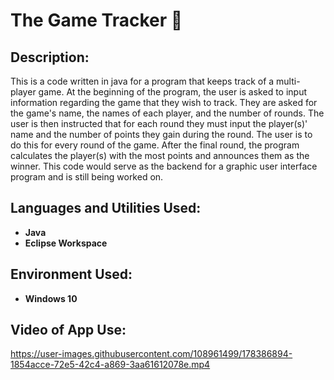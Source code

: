 <h1>The Game Tracker 🎲 </h1>

<h2>Description:</h2>
This is a code written in java for a program that keeps track of a multi-player game. At the beginning of the program, the user is asked to input information regarding the game that they wish to track. They are asked for the game's name, the names of each player, and the number of rounds. The user is then instructed that for each round they must input the player(s)' name and the number of points they gain during the round. The user is to do this for every round of the game. After the final round, the program calculates the player(s) with the most points and announces them as the winner. This code would serve as the backend for a graphic user interface program and is still being worked on.
<br />

<h2>Languages and Utilities Used:</h2>

- <b>Java</b>
- <b>Eclipse Workspace</b> 

<h2>Environment Used:</h2>

- <b>Windows 10</b>

<h2>Video of App Use:</h2>

https://user-images.githubusercontent.com/108961499/178386894-1854acce-72e5-42c4-a869-3aa61612078e.mp4

<!--
--!>
